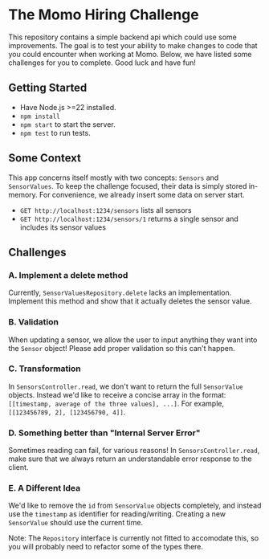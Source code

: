 # The Momo Hiring Challenge

This repository contains a simple backend api which could use some improvements. The goal is to test your ability to make changes to code that you could encounter when working at Momo. Below, we have listed some challenges for you to complete. Good luck and have fun!

## Getting Started

- Have Node.js >=22 installed.
- `npm install`
- `npm start` to start the server.
- `npm test` to run tests.

## Some Context

This app concerns itself mostly with two concepts: `Sensors` and `SensorValues`. To keep the challenge focused, their data is simply stored in-memory. For convenience, we already insert some data on server start.

- `GET http://localhost:1234/sensors` lists all sensors
- `GET http://localhost:1234/sensors/1` returns a single sensor and includes its sensor values

## Challenges

### A. Implement a delete method

Currently, `SensorValuesRepository.delete` lacks an implementation. Implement this method and show that it actually deletes the sensor value.

### B. Validation

When updating a sensor, we allow the user to input anything they want into the `Sensor` object! Please add proper validation so this can't happen.

### C. Transformation

In `SensorsController.read`, we don't want to return the full `SensorValue` objects. Instead we'd like to receive a concise array in the format: `[[timestamp, average of the three values], ...]`. For example, `[[123456789, 2], [123456790, 4]]`.

### D. Something better than "Internal Server Error"

Sometimes reading can fail, for various reasons! In `SensorsController.read`, make sure that we always return an understandable error response to the client.

### E. A Different Idea

We'd like to remove the `id` from `SensorValue` objects completely, and instead use the `timestamp` as identifier for reading/writing. Creating a new `SensorValue` should use the current time.

Note: The `Repository` interface is currently not fitted to accomodate this, so you will probably need to refactor some of the types there.
